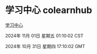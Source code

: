 # 学习中心 colearnhub
[学习中心](http://219.139.197.74:56308/colearnhub/)

2024年 11月 01日 星期五 01:10:02 CST

2024年 10月 31日 星期四 17:10:02 GMT
